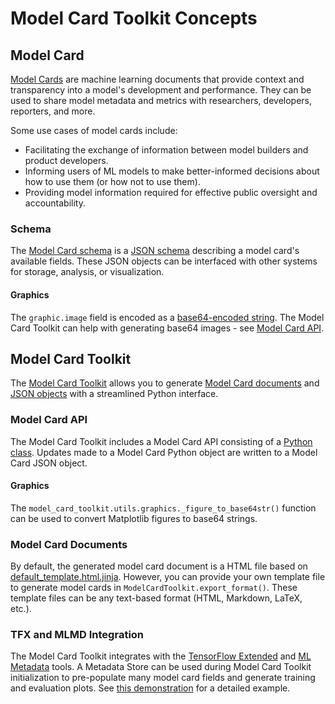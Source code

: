 # Model Card Toolkit Concepts

## Model Card

[Model Cards](https://arxiv.org/abs/1810.03993) are machine learning documents that provide context and transparency into a model's development and performance. They can be used to share model metadata and metrics with researchers, developers, reporters, and more.

Some use cases of model cards include:

* Facilitating the exchange of information between model builders and product developers.
* Informing users of ML models to make better-informed decisions about how to use them (or how not to use them).
* Providing model information required for effective public oversight and accountability.

### Schema

The [Model Card schema](https://github.com/tensorflow/model-card-toolkit/blob/master/model_card_toolkit/schema) is a [JSON schema](https://json-schema.org/) describing a model card's available fields. These JSON objects can be interfaced with other systems for storage, analysis, or visualization.

#### Graphics

The `graphic.image` field is encoded as a [base64-encoded string](https://en.wikipedia.org/wiki/Base64). The Model Card Toolkit can help with generating base64 images - see [Model Card API](###model-card-api).

## Model Card Toolkit

The [Model Card Toolkit](https://github.com/tensorflow/model-card-toolkit/blob/master/model_card_toolkit/model_card_toolkit.py) allows you to generate [Model Card documents](###model-card-documents) and [JSON objects](###schema) with a streamlined Python interface.

### Model Card API

The Model Card Toolkit includes a Model Card API consisting of a [Python class](https://github.com/tensorflow/model-card-toolkit/blob/master/model_card_toolkit/model_card.py). Updates made to a Model Card Python object are written to a Model Card JSON object.

#### Graphics

The `model_card_toolkit.utils.graphics._figure_to_base64str()` function can be used to convert Matplotlib figures to base64 strings.

### Model Card Documents

By default, the generated model card document is a HTML file based on [default_template.html.jinja](https://github.com/tensorflow/model-card-toolkit/blob/master/model_card_toolkit/template/html/default_template.html.jinja). However, you can provide your own template file to generate model cards in `ModelCardToolkit.export_format()`. These template files can be any text-based format (HTML, Markdown, LaTeX, etc.).

### TFX and MLMD Integration

The Model Card Toolkit integrates with the [TensorFlow Extended](https://www.tensorflow.org/tfx) and [ML Metadata](https://www.tensorflow.org/tfx/guide/mlmd) tools. A Metadata Store can be used during Model Card Toolkit initialization to pre-populate many model card fields and generate training and evaluation plots. See [this demonstration](https://github.com/tensorflow/model-card-toolkit/blob/master/model_card_toolkit/documentation/examples/MLMD_Model_Card_Toolkit_Demo.ipynb) for a detailed example.
